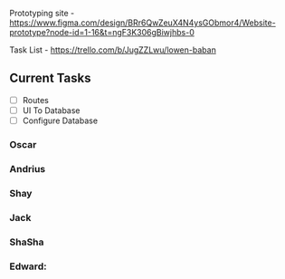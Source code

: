 Prototyping site - https://www.figma.com/design/BRr6QwZeuX4N4ysGObmor4/Website-prototype?node-id=1-16&t=ngF3K306gBiwjhbs-0 

Task List - https://trello.com/b/JugZZLwu/lowen-baban

## Current Tasks 
- [ ] Routes
- [ ] UI To Database 
- [ ] Configure Database  

### Oscar

### Andrius


### Shay

### Jack
 


### ShaSha

  

### Edward:

